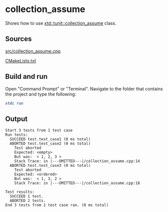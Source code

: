 # collection_assume

Shows how to use [xtd::tunit::collection_assume](https://gammasoft71.github.io/xtd/reference_guides/latest/classxtd_1_1tunit_1_1collection__assume.html) class.

## Sources

[src/collection_assume.cpp](src/collection_assume.cpp)

[CMakeLists.txt](CMakeLists.txt)

## Build and run

Open "Command Prompt" or "Terminal". Navigate to the folder that contains the project and type the following:

```cmake
xtdc run
```

## Output

```
Start 3 tests from 1 test case
Run tests:
  SUCCEED test.test_case1 (0 ms total)
  ABORTED test.test_case2 (0 ms total)
    Test aborted
    Expected: <empty>
    But was:  < 1, 2, 3 >
    Stack Trace: in |---OMITTED---|/collection_assume.cpp:14
  ABORTED test.test_case3 (0 ms total)
    Test aborted
    Expected: <ordered>
    But was:  < 1, 3, 2 >
    Stack Trace: in |---OMITTED---|/collection_assume.cpp:18

Test results:
  SUCCEED 1 test.
  ABORTED 2 tests.
End 3 tests from 1 test case ran. (0 ms total)
```
